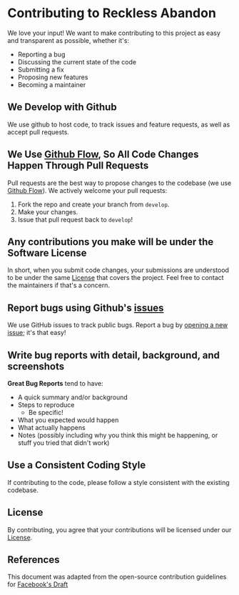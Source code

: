 # Contributing to Reckless Abandon

We love your input! We want to make contributing to this project as easy and transparent as possible, whether it's:

- Reporting a bug
- Discussing the current state of the code
- Submitting a fix
- Proposing new features
- Becoming a maintainer

## We Develop with Github

We use github to host code, to track issues and feature requests, as well as accept pull requests.

## We Use [Github Flow](https://guides.github.com/introduction/flow/index.html), So All Code Changes Happen Through Pull Requests

Pull requests are the best way to propose changes to the codebase (we use [Github Flow](https://guides.github.com/introduction/flow/index.html)). We actively welcome your pull requests:

1. Fork the repo and create your branch from `develop`.
2. Make your changes.
3. Issue that pull request back to `develop`!

## Any contributions you make will be under the Software License

In short, when you submit code changes, your submissions are understood to be under the same [License](https://github.com/MotherGinger/RecklessAbandon/blob/main/LICENSE) that covers the project. Feel free to contact the maintainers if that's a concern.

## Report bugs using Github's [issues](https://github.com/briandk/transcriptase-atom/issues)

We use GitHub issues to track public bugs. Report a bug by [opening a new issue](https://github.com/MotherGinger/RecklessAbandon/issues/new?assignees=MotherGinger&labels=&template=bug_report.md&title=%5BBug+Report%5D); it's that easy!

## Write bug reports with detail, background, and screenshots

**Great Bug Reports** tend to have:

- A quick summary and/or background
- Steps to reproduce
  - Be specific!
- What you expected would happen
- What actually happens
- Notes (possibly including why you think this might be happening, or stuff you tried that didn't work)

## Use a Consistent Coding Style

If contributing to the code, please follow a style consistent with the existing codebase.

## License

By contributing, you agree that your contributions will be licensed under our [License](https://github.com/MotherGinger/RecklessAbandon/blob/main/LICENSE).

## References

This document was adapted from the open-source contribution guidelines for [Facebook's Draft](https://github.com/facebook/draft-js/blob/a9316a723f9e918afde44dea68b5f9f39b7d9b00/CONTRIBUTING.md)
